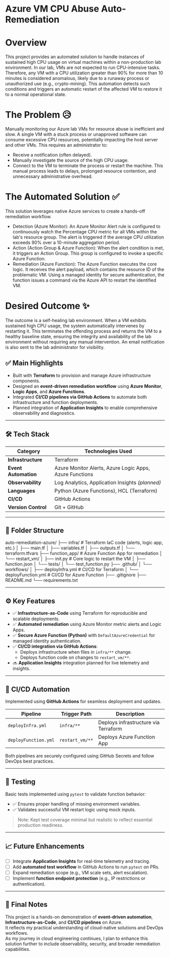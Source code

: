 # Azure VM CPU Abuse Auto-Remediation

# Overview
This project provides an automated solution to handle instances of sustained high CPU usage on virtual machines within a non-production lab environment. In our lab, VMs are not expected to run CPU-intensive tasks. Therefore, any VM with a CPU utilization greater than 90% for more than 10 minutes is considered anomalous, likely due to a runaway process or unauthorized use (e.g., crypto-mining). This automation detects such conditions and triggers an automatic restart of the affected VM to restore it to a normal operational state.

# The Problem 😥
Manually monitoring our Azure lab VMs for resource abuse is inefficient and slow. A single VM with a stuck process or unapproved software can consume excessive CPU resources, potentially impacting the host server and other VMs. This requires an administrator to:
 * Receive a notification (often delayed).
 * Manually investigate the source of the high CPU usage.
 * Connect to the VM to terminate the process or restart the machine.
This manual process leads to delays, prolonged resource contention, and unnecessary administrative overhead.

# The Automated Solution ✅
This solution leverages native Azure services to create a hands-off remediation workflow.
 * Detection (Azure Monitor): An Azure Monitor Alert rule is configured to continuously watch the Percentage CPU metric for all VMs within the lab's resource group. The alert is triggered if the average CPU utilization exceeds 90% over a 10-minute aggregation period.
 * Action (Action Group & Azure Function): When the alert condition is met, it triggers an Action Group. This group is configured to invoke a specific Azure Function.
 * Remediation (Azure Function): The Azure Function executes the core logic. It receives the alert payload, which contains the resource ID of the problematic VM. Using a managed identity for secure authentication, the function issues a command via the Azure API to restart the identified VM.

# Desired Outcome ✨
The outcome is a self-healing lab environment. When a VM exhibits sustained high CPU usage, the system automatically intervenes by restarting it. This terminates the offending process and returns the VM to a healthy baseline state, ensuring the integrity and availability of the lab environment without requiring any manual intervention. An email notification is also sent to the lab administrator for visibility.

## ✅ Main Highlights

- Built with **Terraform** to provision and manage Azure infrastructure components.
- Designed an **event-driven remediation workflow** using **Azure Monitor**, **Logic Apps**, and **Azure Functions**.
- Integrated **CI/CD pipelines via GitHub Actions** to automate both infrastructure and function deployments.
- Planned integration of **Application Insights** to enable comprehensive observability and diagnostics.

---

## 🛠️ Tech Stack

| Category             | Technologies Used                                      |
|----------------------|--------------------------------------------------------|
| **Infrastructure**   | Terraform                                               |
| **Event Automation** | Azure Monitor Alerts, Azure Logic Apps, Azure Functions|
| **Observability**    | Log Analytics, Application Insights *(planned)*        |
| **Languages**        | Python (Azure Functions), HCL (Terraform)              |
| **CI/CD**            | GitHub Actions                                         |
| **Version Control**  | Git + GitHub                                           |

---

## 📁 Folder Structure

auto-remediation-azure/
├── infra/ # Terraform IaC code (alerts, logic app, etc.)
│ ├── main.tf
│ ├── variables.tf
│ ├── outputs.tf
│ └── terraform.tfvars
├── function_app/ # Azure Function App for remediation
│ └── restart_vm/
│ ├── init.py # Core logic to restart the VM
│ ├── function.json
│ └── tests/
│ └── test_function.py
├── .github/
│ └── workflows/
│ ├── deployInfra.yml # CI/CD for Terraform
│ └── deployFunction.yml # CI/CD for Azure Function
├── .gitignore
├── README.md
└── requirements.txt

---

## ⚙️ Key Features

- ✅ **Infrastructure-as-Code** using Terraform for reproducible and scalable deployments.
- ✅ **Automated remediation** using Azure Monitor metric alerts and Logic Apps.
- ✅ **Secure Azure Function (Python)** with `DefaultAzureCredential` for managed identity authentication.
- ✅ **CI/CD integration via GitHub Actions**:
  - Deploys infrastructure when files in `infra/**` change.
  - Deploys function code on changes to `restart_vm/**`.
- 🔜 **Application Insights** integration planned for live telemetry and insights.

---

## 🔄 CI/CD Automation

Implemented using **GitHub Actions** for seamless deployment and updates.

| Pipeline               | Trigger Path     | Description                          |
|------------------------|------------------|--------------------------------------|
| `deployInfra.yml`      | `infra/**`       | Deploys infrastructure via Terraform |
| `deployFunction.yml`   | `restart_vm/**`  | Deploys Azure Function App           |

Both pipelines are securely configured using GitHub Secrets and follow DevOps best practices.

---

## 🧪 Testing

Basic tests implemented using `pytest` to validate function behavior:

- ✅ Ensures proper handling of missing environment variables.
- ✅ Validates successful VM restart logic using mock inputs.

> Note: Kept test coverage minimal but realistic to reflect essential production readiness.

---

## 📈 Future Enhancements

- [ ] Integrate **Application Insights** for real-time telemetry and tracing.
- [ ] Add **automated test workflow** in GitHub Actions to run `pytest` on PRs.
- [ ] Expand remediation scope (e.g., VM scale sets, alert escalation).
- [ ] Implement **function endpoint protection** (e.g., IP restrictions or authentication).

---

## 🙌 Final Notes

This project is a hands-on demonstration of **event-driven automation**, **Infrastructure-as-Code**, and **CI/CD pipelines** on Azure.  
It reflects my practical understanding of cloud-native solutions and DevOps workflows.  
As my journey in cloud engineering continues, I plan to enhance this solution further to include observability, security, and broader remediation capabilities.
